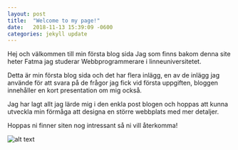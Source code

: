 ```yaml
---
layout: post
title:  "Welcome to my page!"
date:   2018-11-13 15:39:09 -0600
categories: jekyll update
---
```

 
  



 
 Hej och välkommen till min första blog sida Jag som finns bakom denna site heter Fatma jag studerar Webbprogrammerare i
 linneuniversitetet. 

Detta är min första blog sida och det har flera inlägg, en av de inlägg jag använde
för att svara på de frågor jag fick vid första uppgiften,
bloggen innehåller en kort presentation om mig också. 

Jag har lagt allt jag lärde mig i den  enkla post blogen  och hoppas att kunna utveckla min förmåga att designa en större webbplats med mer detaljer.  

 Hoppas ni finner siten nog intressant så ni vill återkomma! 

 ![alt text](http://www.webdesignhot.com/wp-content/uploads/2012/09/Abstract-Blue-Flower-Background-Vector.jpg)







